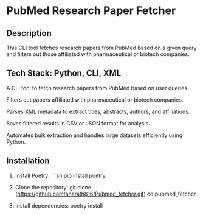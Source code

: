 # PubMed Research Paper Fetcher

## Description
This CLI tool fetches research papers from PubMed based on a given query and filters out those affiliated with pharmaceutical or biotech companies.

## Tech Stack: Python, CLI, XML

A CLI tool to fetch research papers from PubMed based on user queries.

Filters out papers affiliated with pharmaceutical or biotech companies.

Parses XML metadata to extract titles, abstracts, authors, and affiliations.

Saves filtered results in CSV or JSON format for analysis.

Automates bulk extraction and handles large datasets efficiently using Python.


## Installation

1.  Install Poetry:
        ```sh
        pip install poetry

2.  Clone the repository:
        git clone (https://github.com/sharath816/Pubmed_fetcher.git)
        cd pubmed_fetcher

3.  Install dependencies:
        poetry install
